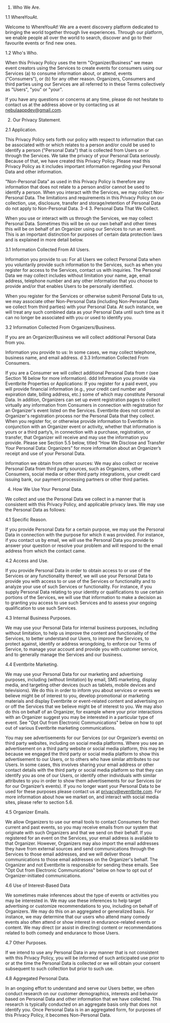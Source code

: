 1. Who We Are. 

1.1 WhereYouAt. 

Welcome to WhereYouAt! We are a event discovery platform dedicated to bringing the world together through live experiences. Through our platform, we enable people all over the world to search, discover and go to their favourite events or find new ones. 

1.2 Who's Who. 

When this Privacy Policy uses the term "Organizer/Business" we mean event creators using the Services to create events for consumers using our Services (a) to consume information about, or attend, events ("Consumers"), or (b) for any other reason. Organizers, Consumers and third parties using our Services are all referred to in these Terms collectively as "Users", "you" or "your". 


If you have any questions or concerns at any time, please do not hesitate to contact us at the address above or by contacting us at nebulaappdev@gmail.com. 

2. Our Privacy Statement. 

2.1 Application. 

This Privacy Policy sets forth our policy with respect to information that can be associated with or which relates to a person and/or could be used to identify a person ("Personal Data") that is collected from Users on or through the Services. We take the privacy of your Personal Data seriously. Because of that, we have created this Privacy Policy. Please read this Privacy Policy as it includes important information regarding your Personal Data and other information. 

"Non-Personal Data" as used in this Privacy Policy is therefore any information that does not relate to a person and/or cannot be used to identify a person. When you interact with the Services, we may collect Non-Personal Data. The limitations and requirements in this Privacy Policy on our collection, use, disclosure, transfer and storage/retention of Personal Data do not apply to Non-Personal Data.
3-4
3. Personal Data That We Collect. 

When you use or interact with us through the Services, we may collect Personal Data. Sometimes this will be on our own behalf and other times this will be on behalf of an Organizer using our Services to run an event. This is an important distinction for purposes of certain data protection laws and is explained in more detail below. 

3.1 Information Collected From All Users. 

Information you provide to us: For all Users we collect Personal Data when you voluntarily provide such information to the Services, such as when you register for access to the Services, contact us with inquiries. The Personal Data we may collect includes without limitation your name, age, email address, telephone number and any other information that you choose to provide and/or that enables Users to be personally identified. 


When you register for the Services or otherwise submit Personal Data to us, we may associate other Non-Personal Data (including Non-Personal Data we collect from third parties) with your Personal Data. At such instance, we will treat any such combined data as your Personal Data until such time as it can no longer be associated with you or used to identify you. 

3.2 Information Collected From Organizers/Business. 

If you are an Organizer/Business we will collect additional Personal Data from you. 

Information you provide to us: In some cases, we may collect telephone, business name, and email address. 
d
3.3 Information Collected From Consumers. 

If you are a Consumer we will collect additional Personal Data from r (see Section 16 below for more information). 
ddd
Information you provide via Eventbrite Properties or Applications: If you register for a paid event, you will provide financial information (e.g., your credit card number and expiration date, billing address, etc.) some of which may constitute Personal Data. In addition, Organizers can set up event registration pages to collect virtually any information from Consumers in connection with registration for an Organizer's event listed on the Services. Eventbrite does not control an Organizer's registration process nor the Personal Data that they collect. When you register for, or otherwise provide information to Eventbrite in conjunction with an Organizer event or activity, whether that information is yours or a third party’s, in connection with a purchase, registration, or transfer, that Organizer will receive and may use the information you provide. Please see Section 5.5 below, titled “How We Disclose and Transfer Your Personal Data: Organizers” for more information about an Organizer’s receipt and use of your Personal Data. 

Information we obtain from other sources: We may also collect or receive Personal Data from third party sources, such as Organizers, other Consumers, social media or other third party integrations, your credit card issuing bank, our payment processing partners or other third parties. 

4. How We Use Your Personal Data. 

We collect and use the Personal Data we collect in a manner that is consistent with this Privacy Policy, and applicable privacy laws. We may use the Personal Data as follows: 

4.1 Specific Reason. 

If you provide Personal Data for a certain purpose, we may use the Personal Data in connection with the purpose for which it was provided. For instance, if you contact us by email, we will use the Personal Data you provide to answer your question or resolve your problem and will respond to the email address from which the contact came. 

4.2 Access and Use. 

If you provide Personal Data in order to obtain access to or use of the Services or any functionality thereof, we will use your Personal Data to provide you with access to or use of the Services or functionality and to analyze your use of such Services or functionality. For instance, if you supply Personal Data relating to your identity or qualifications to use certain portions of the Services, we will use that information to make a decision as to granting you access to use such Services and to assess your ongoing qualification to use such Services. 

4.3 Internal Business Purposes. 

We may use your Personal Data for internal business purposes, including without limitation, to help us improve the content and functionality of the Services, to better understand our Users, to improve the Services, to protect against, identify or address wrongdoing, to enforce our Terms of Service, to manage your account and provide you with customer service, and to generally manage the Services and our business. 

4.4 Eventbrite Marketing. 

We may use your Personal Data for our marketing and advertising purposes, including (without limitation) by email, SMS marketing, display media, and targeting other devices (such as tablets, mobile devices and televisions). We do this in order to inform you about services or events we believe might be of interest to you, develop promotional or marketing materials and display Eventbrite or event-related content and advertising on or off the Services that we believe might be of interest to you. We may also do this on behalf of an Organizer, for example where your prior interactions with an Organizer suggest you may be interested in a particular type of event. See "Opt Out from Electronic Communications" below on how to opt out of various Eventbrite marketing communications. 

You may see advertisements for our Services (or our Organizer’s events) on third party websites, including on social media platforms. Where you see an advertisement on a third party website or social media platform, this may be because we engaged the third party or social media platform to show this advertisement to our Users, or to others who have similar attributes to our Users. In some cases, this involves sharing your email address or other contact details with the third party or social media platform so that they can identify you as one of our Users, or identify other individuals with similar attributes to you in order to show them advertisements for our Services (or for our Organizer’s events). If you no longer want your Personal Data to be used for these purposes please contact us at privacy@eventbrite.com. For more information about how we market on, and interact with social media sites, please refer to section 5.6. 

4.5 Organizer Emails. 

We allow Organizers to use our email tools to contact Consumers for their current and past events, so you may receive emails from our system that originate with such Organizers and that we send on their behalf. If you registered for an event on the Services, your email address is available to that Organizer. However, Organizers may also import the email addresses they have from external sources and send communications through the Services to those email addresses, and we will deliver those communications to those email addresses on the Organizer's behalf. The Organizer and not Eventbrite is responsible for sending these emails. See "Opt Out from Electronic Communications" below on how to opt out of Organizer-initiated communications. 

4.6 Use of Interest-Based Data 

We sometimes make inferences about the type of events or activities you may be interested in. We may use these inferences to help target advertising or customize recommendations to you, including on behalf of Organizers. We may do this on an aggregated or generalized basis. For instance, we may determine that our users who attend many comedy events also often attend or show interest in endurance-related events or content. We may direct (or assist in directing) content or recommendations related to both comedy and endurance to those Users. 

4.7 Other Purposes. 

If we intend to use any Personal Data in any manner that is not consistent with this Privacy Policy, you will be informed of such anticipated use prior to or at the time the Personal Data is collected or we will obtain your consent subsequent to such collection but prior to such use. 

4.8 Aggregated Personal Data. 

In an ongoing effort to understand and serve our Users better, we often conduct research on our customer demographics, interests and behavior based on Personal Data and other information that we have collected. This research is typically conducted on an aggregate basis only that does not identify you. Once Personal Data is in an aggregated form, for purposes of this Privacy Policy, it becomes Non-Personal Data.
